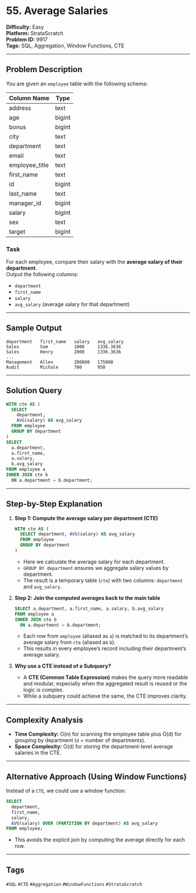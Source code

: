
# 55. Average Salaries

**Difficulty:** Easy  
**Platform:** StrataScratch  
**Problem ID:** 9917  
**Tags:** SQL, Aggregation, Window Functions, CTE

---

## Problem Description

You are given an `employee` table with the following schema:

| Column Name       | Type    |
|--------------------|---------|
| address           | text    |
| age               | bigint  |
| bonus             | bigint  |
| city              | text    |
| department        | text    |
| email             | text    |
| employee_title    | text    |
| first_name        | text    |
| id                | bigint  |
| last_name         | text    |
| manager_id        | bigint  |
| salary            | bigint  |
| sex               | text    |
| target            | bigint  |

### Task

For each employee, compare their salary with the **average salary of their department**.  
Output the following columns:

- `department`
- `first_name`
- `salary`
- `avg_salary` (average salary for that department)

---

## Sample Output

```text
department   first_name   salary   avg_salary
Sales        Sam          1000     1336.3636
Sales        Henry        2000     1336.3636
...
Management   Allen        200000   175000
Audit        Michale      700      950
```

---

## Solution Query

```sql
WITH cte AS (
  SELECT 
    department, 
    AVG(salary) AS avg_salary  
  FROM employee
  GROUP BY department
)
SELECT 
  a.department,
  a.first_name,
  a.salary,
  b.avg_salary
FROM employee a 
INNER JOIN cte b 
  ON a.department = b.department;
```

---

## Step-by-Step Explanation

1. **Step 1: Compute the average salary per department (CTE)**

   ```sql
   WITH cte AS (
     SELECT department, AVG(salary) AS avg_salary
     FROM employee
     GROUP BY department
   )
   ```
   - Here we calculate the average salary for each department.
   - `GROUP BY department` ensures we aggregate salary values by department.
   - The result is a temporary table (`cte`) with two columns: `department` and `avg_salary`.

2. **Step 2: Join the computed averages back to the main table**

   ```sql
   SELECT a.department, a.first_name, a.salary, b.avg_salary
   FROM employee a
   INNER JOIN cte b 
     ON a.department = b.department;
   ```
   - Each row from `employee` (aliased as `a`) is matched to its department’s average salary from `cte` (aliased as `b`).
   - This results in every employee’s record including their department’s average salary.

3. **Why use a CTE instead of a Subquery?**
   - A **CTE (Common Table Expression)** makes the query more readable and modular, especially when the aggregated result is reused or the logic is complex.
   - While a subquery could achieve the same, the CTE improves clarity.

---

## Complexity Analysis

- **Time Complexity:** O(n) for scanning the employee table plus O(d) for grouping by department (`d` = number of departments).  
- **Space Complexity:** O(d) for storing the department-level average salaries in the CTE.

---

## Alternative Approach (Using Window Functions)

Instead of a `CTE`, we could use a window function:

```sql
SELECT 
  department,
  first_name,
  salary,
  AVG(salary) OVER (PARTITION BY department) AS avg_salary
FROM employee;
```

- This avoids the explicit join by computing the average directly for each row.

---

## Tags

`#SQL` `#CTE` `#Aggregation` `#WindowFunctions` `#StrataScratch`
